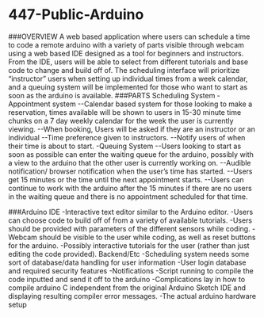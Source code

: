 # 447-Public-Arduino

###OVERVIEW
A web based application where users can schedule a time to code a remote arduino with a variety of parts visible through webcam using a web based IDE designed as a tool for beginners and instructors. From the IDE, users will be able to select from different tutorials and base code to change and build off of. The scheduling interface will prioritize “instructor” users when setting up individual times from a week calendar, and a queuing system will be implemented for those who want to start as soon as the arduino is available.
###PARTS
Scheduling System
-Appointment system
--Calendar based system for those looking to make a reservation, times available will be shown to users in 15-30 minute time chunks on a 7 day weekly calendar for the week the user is currently viewing. 
--When booking, Users will be asked if they are an instructor or an individual
--Time preference given to instructors.
--Notify users of when their time is about to start.
-Queuing System
--Users looking to start as soon as possible can enter the waiting queue for the arduino, possibly with a view to the arduino that the other user is currently working on.
--Audible notification/ browser notification when the user’s time has started.
--Users get 15 minutes or the time until the next appointment starts.
--Users can continue to work with the arduino after the 15 minutes if there are no users in the waiting queue and there is no appointment scheduled for that time. 

###Arduino IDE
-Interactive text editor similar to the Arduino editor.
-Users can choose code to build off of from a variety of available tutorials. 
-Users should be provided with parameters of the different sensors while coding. 
-Webcam should be visible to the user while coding, as well as reset buttons for the arduino.
-Possibly interactive tutorials for the user (rather than just editing the code provided).
Backend/Etc
-Scheduling system needs some sort of database/data handling for user information
-User login database and required security features
-Notifications
-Script running to compile the code inputted and send it off to the arduino
-Complications lay in how to compile arduino C independent from the original Arduino Sketch IDE and displaying resulting compiler error messages.
-The actual arduino hardware setup
